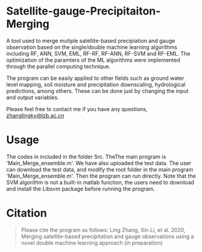 # Satellite-gauge-Precipitaiton-Merging


A tool used to merge mutiple satellite-based precipiation and gauge observation based on the single/double machine learning algorithms including RF, ANN, SVM, EML, RF-RF, RF-ANN, RF-SVM and RF-EML. The optimization of the paramters of the ML algorithms were implemented through the parallel computing technique. 

The program can be easily applied to other fields such as ground water level mapping, soil moisture and precipitation downscaling, hydrological predictions, among others. These can be done just by changing the input and output variables. 


Please feel free to contact me if you have any questions, zhanglingky@lzb.ac.cn

# Usage
 The codes in included in the folder Src. TheThe main program is 'Main_Merge_ensemble.m'. We have also uploaded the test data. The user can download the test data, and modify the root folder in the main program 'Main_Merge_ensemble.m'. Then the program can run directly. Note that the SVM algorithm is not a built-in matlab function, the users need to download and install the Libsvm package before running the program. 


# Citation
> Please cite the program as follows:
Ling Zhang, Xin Li, et al. 2020, Merging satellite-based precipitation and gauge observations using a novel double machine learning approach (in preparation)

